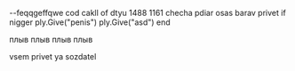 --feqqgeffqwe
cod cakll of dtyu 
1488 1161
checha pdiar osas
barav privet
if nigger
  ply.Give("penis")
  ply.Give("asd")
end

плыв плыв плыв
плыв

vsem privet ya sozdatel
